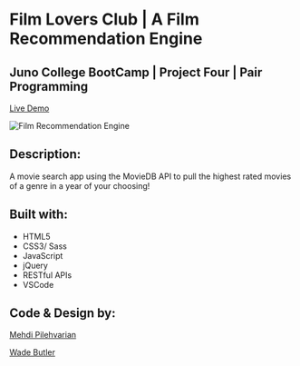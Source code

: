 # Film Lovers Club | A Film Recommendation Engine

## Juno College BootCamp | Project Four | Pair Programming

[Live Demo](https://filmclub.netlify.com/)

![Film Recommendation Engine](image/screenShot.png)

## Description:
A movie search app using the MovieDB API to pull the highest rated movies of a genre in a year of your choosing!

## Built with:

* HTML5
* CSS3/ Sass
* JavaScript
* jQuery
* RESTful APIs
* VSCode

## Code & Design by:
[Mehdi Pilehvarian](https://mehdipilehvarian.dev/)

[Wade Butler](https://wadebutler.ca/)
